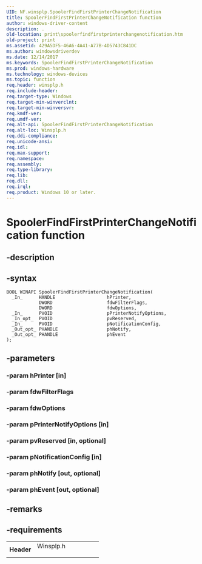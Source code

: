 ```yaml
---
UID: NF.winsplp.SpoolerFindFirstPrinterChangeNotification
title: SpoolerFindFirstPrinterChangeNotification function
author: windows-driver-content
description: .
old-location: print\spoolerfindfirstprinterchangenotification.htm
old-project: print
ms.assetid: 429A5DF5-46A6-4A41-A77B-4D5743C841DC
ms.author: windowsdriverdev
ms.date: 12/14/2017
ms.keywords: SpoolerFindFirstPrinterChangeNotification
ms.prod: windows-hardware
ms.technology: windows-devices
ms.topic: function
req.header: winsplp.h
req.include-header: 
req.target-type: Windows
req.target-min-winverclnt: 
req.target-min-winversvr: 
req.kmdf-ver: 
req.umdf-ver: 
req.alt-api: SpoolerFindFirstPrinterChangeNotification
req.alt-loc: Winsplp.h
req.ddi-compliance: 
req.unicode-ansi: 
req.idl: 
req.max-support: 
req.namespace: 
req.assembly: 
req.type-library: 
req.lib: 
req.dll: 
req.irql: 
req.product: Windows 10 or later.
---
```


# SpoolerFindFirstPrinterChangeNotification function



## -description




## -syntax

````
BOOL WINAPI SpoolerFindFirstPrinterChangeNotification(
  _In_      HANDLE                   hPrinter,
            DWORD                    fdwFilterFlags,
            DWORD                    fdwOptions,
  _In_      PVOID                    pPrinterNotifyOptions,
  _In_opt_  PVOID                    pvReserved,
  _In_      PVOID                    pNotificationConfig,
  _Out_opt_ PHANDLE                  phNotify,
  _Out_opt_ PHANDLE                  phEvent
);
````


## -parameters

### -param hPrinter [in]


### -param fdwFilterFlags 


### -param fdwOptions 


### -param pPrinterNotifyOptions [in]


### -param pvReserved [in, optional]


### -param pNotificationConfig [in]


### -param phNotify [out, optional]


### -param phEvent [out, optional]


## -remarks


## -requirements
<table>
<tr>
<th width="30%">
Header

</th>
<td width="70%">
<dl>
<dt>Winsplp.h</dt>
</dl>
</td>
</tr>
</table>